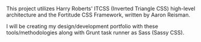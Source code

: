 This project utilizes Harry Roberts' ITCSS (Inverted Triangle CSS) high-level architecture and the Fortitude CSS Framework, written by Aaron Reisman.  

I will be creating my design/development portfolio with these tools/methodologies along with Grunt task runner as Sass (Sassy CSS).